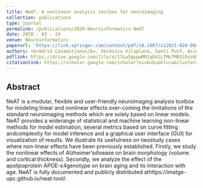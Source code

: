 ```yaml
---
title: NeAT. A nonlinear analysis toolbox for neuroimaging
collection: publications
type: journal
permalink: /publications/2020-Neuroinformatics-NeAT
date: 2020 - 03 - 24
venue: Neuroinformatics
paperurl: 'https://link.springer.com/content/pdf/10.1007/s12021-020-09456-w.pdf '
authors: <b>Adrià Casamitjana</b>, Verónica Vilaplana, Santi Puch, Asier Aduriz, Carlos López, Grégory Operto, Raffaele Cacciaglia, Carles Falcón, José Luis Molinuevo, Juan Domingo Gispert
pdflink: https://drive.google.com/file/d/17Lw5qypwMO1qGd1LTMo7MB1S9sVm5q9C/view?usp=sharing
citationlink: https://scholar.google.com/scholar?oi=bibs&hl=ca&cluster=16991712215002075861
---
```


## Abstract
NeAT is a modular, flexible and user-friendly neuroimaging analysis toolbox for modeling linear and nonlinear effects over-coming the limitations of the standard neuroimaging methods which are solely based on linear models. NeAT provides a widerange of statistical and machine learning non-linear methods for model estimation, several metrics based on curve fitting andcomplexity for model inference and a graphical user interface (GUI) for visualization of results. We illustrate its usefulness on twostudy cases where non-linear effects have been previously established. Firstly, we study the nonlinear effects of Alzheimer’sdisease on brain morphology (volume and cortical thickness). Secondly, we analyze the effect of the apolipoprotein APOE-ε4genotype on brain aging and its interaction with age. NeAT is fully documented and publicly distributed athttps://imatge-upc.github.io/neat-tool/.
